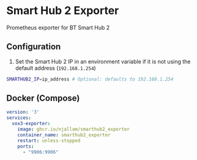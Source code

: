 # Smart Hub 2 Exporter

Prometheus exporter for BT Smart Hub 2

## Configuration

1. Set the Smart Hub 2 IP in an environment variable if it is not using the default address (`192.168.1.254`)
```sh
SMARTHUB2_IP=ip_address # Optional: defaults to 192.168.1.254
```

## Docker (Compose)

```yaml
version: '3'
services:
  vox3-exporter:
    image: ghcr.io/njallam/smarthub2_exporter
    container_name: smarthub2_exporter
    restart: unless-stopped
    ports:
      - "9906:9906"
```
